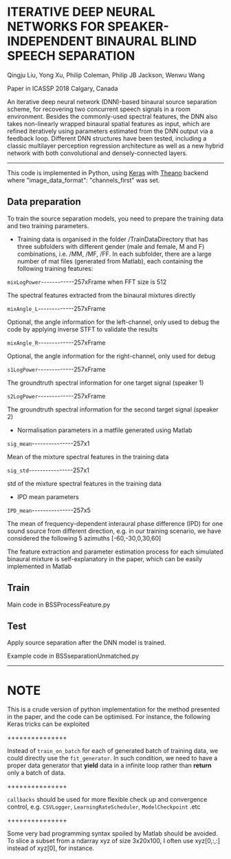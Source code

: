 # ITERATIVE DEEP NEURAL NETWORKS FOR SPEAKER-INDEPENDENT BINAURAL BLIND SPEECH SEPARATION
Qingju Liu, Yong Xu, Philip Coleman, Philip JB Jackson, Wenwu Wang 

Paper in ICASSP 2018 Calgary, Canada

An iterative deep neural network (DNN)-based binaural source separation scheme, for recovering two concurrent speech signals in a room environment. Besides the commonly-used spectral features, the DNN also takes non-linearly wrapped binaural spatial features as input, which are refined iteratively using parameters estimated from the DNN output via a feedback loop. Different DNN structures have been tested, including a classic multilayer perception regression architecture as well as a new hybrid network with both convolutional and densely-connected layers. 

******************************************************************************************
This code is implemented in Python, using [Keras](https://keras.io/) with [Theano](http://deeplearning.net/software/theano/) backend where "image_data_format": "channels_first" was set.


## Data preparation

To train the source separation models, you need to prepare the training data and two training parameters.

- Training data is organised in the folder /TrainDataDirectory that has three subfolders with different gender (male and female, M and F) combinations, i.e. /MM, /MF, /FF. In each subfolder, there are a large number of mat files (generated from Matlab), each containing the following training features:

`mixLogPower`------------257xFrame when FFT size is 512

The spectral features extracted from the binaural mixtures directly 

`mixAngle_L`-------------257xFrame

Optional, the angle information for the left-channel, only used to debug the code by applying inverse STFT to validate the results

`mixAngle_R`-------------257xFrame

Optional, the angle information for the right-channel, only used for debug

`s1LogPower`-------------257xFrame

The groundtruth spectral information for one target signal (speaker 1)

`s2LogPower`-------------257xFrame

The groundtruth spectral information for the second target signal (speaker 2)

- Normalisation parameters in a matfile generated using Matlab

`sig_mean`---------------257x1 

Mean of the mixture spectral features in the training data

`sig_std`----------------257x1 

std of the mixture spectral features in the training data

- IPD mean parameters

`IPD_mean`---------------257x5

The mean of frequency-dependent interaural phase difference (IPD) for one sound source from different direction, e.g. in our training scenario, we have considered the following 5 azimuths [-60,-30,0,30,60]


The feature extraction and parameter estimation process for each simulated binaural mixture is self-explanatory in the paper, which can be easily implemented in Matlab


## Train

Main code in BSSProcessFeature.py

## Test

Apply source separation after the DNN model is trained.

Example code in BSSseparationUnmatched.py


******************************************************************************************
# NOTE

This is a crude version of python implementation for the method presented in the paper, and the code can be optimised. For instance, the following Keras tricks can be exploited

+++++++++++++++

Instead of `train_on_batch` for each of generated batch of training data, we could directly use the `fit_generator`. In such condition, we need to have a proper data generator that **yield** data in a infinite loop rather than **return** only a batch of data.


+++++++++++++++

`callbacks` should be used for more flexible check up and convergence control, e.g. `CSVLogger`, `LearningRateScheduler`, `ModelCheckpoint` .etc

+++++++++++++++

Some very bad programming syntax spoiled by Matlab should be avoided. To slice a subset from a ndarray xyz of size 3x20x100, I often use xyz[0,:,:] instead of xyz[0], for instance.

